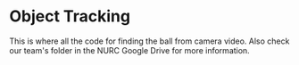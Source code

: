 # Object Tracking

This is where all the code for finding the ball from camera video.
Also check our team's folder in the NURC Google Drive for more information.
